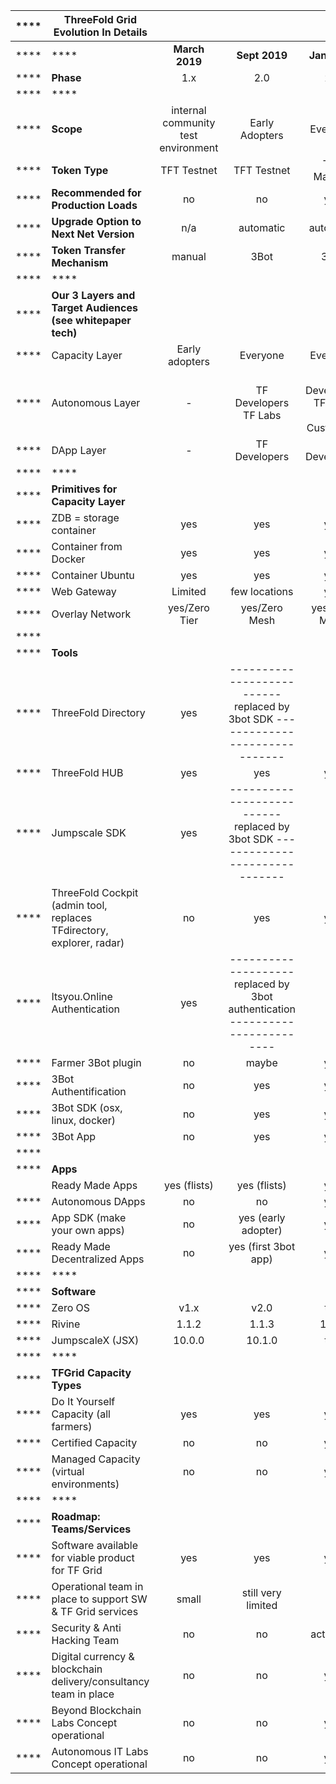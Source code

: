 |  **** | **ThreeFold Grid Evolution In Details** |  |  |  |  |
| --- | --- | :---: | :---: | :---: | :---: |
|  **** | **** | **March 2019** | **Sept 2019** | **Jan 2020** | **Apr 2020** |
|  **** | **Phase** | 1.x | 2.0 | 2.1 | 2.2 |
|  **** | **** |  |  |  |  |
|  **** | **Scope** | internal community test environment | Early Adopters | Everyone | Everyone |
|  **** | **Token Type** | TFT Testnet | TFT Testnet | TFT Mainnet | TFT Mainnet |
|  **** | **Recommended for Production Loads** | no | no | yes | yes |
|  **** | **Upgrade Option to Next Net Version** | n/a | automatic | automatic | automatic |
|  **** | **Token Transfer Mechanism** | manual | 3Bot | 3Bot | 3Bot |
|  **** | **** |  |  |  |  |
|  **** | **Our 3 Layers and Target Audiences (see whitepaper tech)** |  |  |  |  |
|  **** | Capacity Layer | Early adopters | Everyone | Everyone | Everyone |
|  **** | Autonomous Layer | - | TF Developers <br/>TF Labs | TF Developers <br/>TF Labs <br/>TF Customers | TF Developers <br/>TF Labs <br/>TF Customers |
|  **** | DApp Layer | - | TF Developers | TF Developers | TF Developers |
|  **** | **** |  |  |  |  |
|  **** | **Primitives for Capacity Layer** |  |  |  |  |
|  **** | ZDB = storage container | yes | yes | yes | yes |
|  **** | Container from Docker | yes | yes | yes | yes |
|  **** | Container Ubuntu | yes | yes | yes | yes |
|  **** | Web Gateway | Limited | few locations | yes | yes |
|  **** | Overlay Network | yes/Zero Tier | yes/Zero Mesh | yes/Zero Mesh | yes/Zero Mesh |
|  **** |  |  |  |  |  |
|  **** | **Tools** |  |  |  |  |
|  **** | ThreeFold Directory | yes | -------------------------- replaced by 3bot SDK ------------------------------ |  |  |
|  **** | ThreeFold HUB | yes | yes | yes | yes |
|  **** | Jumpscale SDK | yes | -------------------------- replaced by 3bot SDK ------------------------------ |  |  |
|  **** | ThreeFold Cockpit (admin tool, replaces TFdirectory, explorer, radar) | no | yes | yes | yes |
|  **** | Itsyou.Online Authentication | yes | -------------------- replaced by 3bot authentication ------------------------ |  |  |
|  **** | Farmer 3Bot plugin | no | maybe | yes | yes |
|  **** | 3Bot Authentification | no | yes | yes | yes |
|  **** | 3Bot SDK (osx, linux, docker) | no | yes | yes | yes |
|  **** | 3Bot App | no | yes | yes | yes |
|  **** |  |  |  |  |  |
|  **** | **Apps** |  |  |  |  |
|   | Ready Made Apps | yes (flists) | yes (flists) | yes | yes |
|  **** | Autonomous DApps | no | no | yes | yes |
|  **** | App SDK (make your own apps) | no | yes (early adopter) | yes | yes |
|  **** | Ready Made Decentralized Apps | no | yes (first 3bot app) | yes | yes |
|  **** | **** |  |  |  |  |
|  **** | **Software** |  |  |  |  |
|  **** | Zero OS | v1.x | v2.0 | tbd | tbd |
|  **** | Rivine | 1.1.2 | 1.1.3 | 1.1.3 | 1.1.4 |
|  **** | JumpscaleX (JSX) | 10.0.0 | 10.1.0 | tbd | tbd |
|  **** | **** |  |  |  |  |
|  **** | **TFGrid Capacity Types** |  |  |  |  |
|  **** | Do It Yourself Capacity (all farmers) | yes | yes | yes | yes |
|  **** | Certified Capacity | no | no | yes | yes |
|  **** | Managed Capacity (virtual environments) | no | no | yes | yes |
|  **** | **** |  |  |  |  |
|  **** | **Roadmap: Teams/Services** |  |  |  |  |
|  **** | Software available for viable product for TF Grid | yes | yes | yes | yes |
|  **** | Operational team in place to support SW & TF Grid services | small | still very limited | ok | experienced |
|  **** | Security & Anti Hacking Team | no | no | activated | yes |
|  **** | Digital currency & blockchain delivery/consultancy team in place | no | no | yes | yes |
|  **** | Beyond Blockchain Labs Concept operational | no | no | yes | yes |
|  **** | Autonomous IT Labs Concept operational | no | no | yes | yes |

